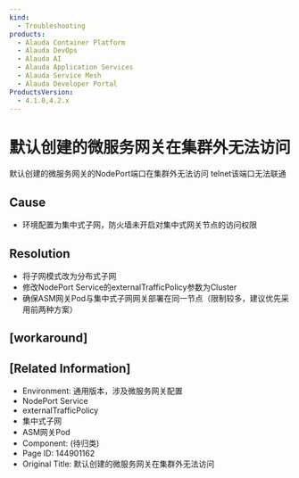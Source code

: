```yaml
---
kind:
  - Troubleshooting
products:
  - Alauda Container Platform
  - Alauda DevOps
  - Alauda AI
  - Alauda Application Services
  - Alauda Service Mesh
  - Alauda Developer Portal
ProductsVersion:
  - 4.1.0,4.2.x
---
```

<!-- A type of document that involves encountering a fault, diagnosing it, performing root cause analysis, and providing solutions. -->

# 默认创建的微服务网关在集群外无法访问

默认创建的微服务网关的NodePort端口在集群外无法访问 telnet该端口无法联通

## Cause
- 环境配置为集中式子网，防火墙未开启对集中式网关节点的访问权限

## Resolution
- 将子网模式改为分布式子网
- 修改NodePort Service的externalTrafficPolicy参数为Cluster
- 确保ASM网关Pod与集中式子网网关部署在同一节点（限制较多，建议优先采用前两种方案）

## [workaround]

## [Related Information]
- Environment: 通用版本，涉及微服务网关配置
- NodePort Service
- externalTrafficPolicy
- 集中式子网
- ASM网关Pod
- Component: (待归类)
- Page ID: 144901162
- Original Title: 默认创建的微服务网关在集群外无法访问
